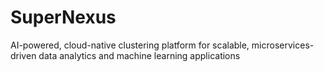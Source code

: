 # SuperNexus
AI-powered, cloud-native clustering platform for scalable, microservices-driven data analytics and machine learning applications
